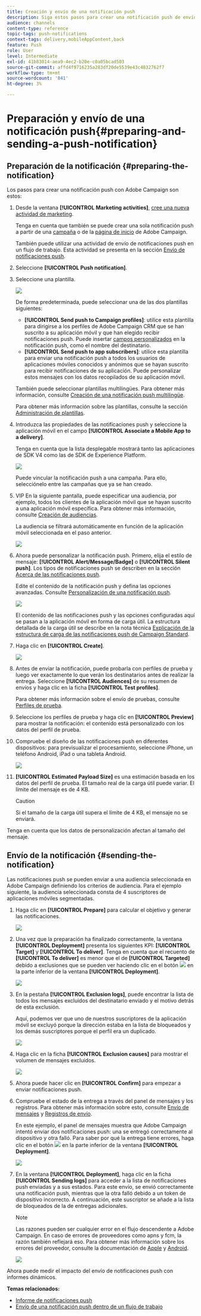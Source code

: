 ```yaml
---
title: Creación y envío de una notificación push
description: Siga estos pasos para crear una notificación push de envío único en Adobe Campaign.
audience: channels
content-type: reference
topic-tags: push-notifications
context-tags: delivery,mobileAppContent,back
feature: Push
role: User
level: Intermediate
exl-id: 41b83014-aea9-4ec2-b20e-c0a05bcad503
source-git-commit: affd4f9716235a283df20de5539e43c4832762f7
workflow-type: tm+mt
source-wordcount: '841'
ht-degree: 3%

---
```


# Preparación y envío de una notificación push{#preparing-and-sending-a-push-notification}

## Preparación de la notificación {#preparing-the-notification}

Los pasos para crear una notificación push con Adobe Campaign son estos:

1. Desde la ventana **[!UICONTROL Marketing activities]**, [cree una nueva actividad de marketing](../../start/using/marketing-activities.md#creating-a-marketing-activity).

   Tenga en cuenta que también se puede crear una sola notificación push a partir de una [campaña](../../start/using/marketing-activities.md#creating-a-marketing-activity) o de la [página de inicio](../../start/using/interface-description.md#home-page) de Adobe Campaign.

   También puede utilizar una actividad de envío de notificaciones push en un flujo de trabajo. Esta actividad se presenta en la sección [Envío de notificaciones push](../../automating/using/push-notification-delivery.md).

1. Seleccione **[!UICONTROL Push notification]**.
1. Seleccione una plantilla.

   ![](assets/push_notif_type.png)

   De forma predeterminada, puede seleccionar una de las dos plantillas siguientes:

   * **[!UICONTROL Send push to Campaign profiles]**: utilice esta plantilla para dirigirse a los perfiles de Adobe Campaign CRM que se han suscrito a su aplicación móvil y que han elegido recibir notificaciones push. Puede insertar [campos personalizados](../../designing/using/personalization.md#inserting-a-personalization-field) en la notificación push, como el nombre del destinatario.
   * **[!UICONTROL Send push to app subscribers]**: utilice esta plantilla para enviar una notificación push a todos los usuarios de aplicaciones móviles conocidos y anónimos que se hayan suscrito para recibir notificaciones de su aplicación. Puede personalizar estos mensajes con los datos recopilados de su aplicación móvil.

   También puede seleccionar plantillas multilingües. Para obtener más información, consulte [Creación de una notificación push multilingüe](../../channels/using/creating-a-multilingual-push-notification.md).

   Para obtener más información sobre las plantillas, consulte la sección [Administración de plantillas](../../start/using/marketing-activity-templates.md).

1. Introduzca las propiedades de las notificaciones push y seleccione la aplicación móvil en el campo **[!UICONTROL Associate a Mobile App to a delivery]**.

   Tenga en cuenta que la lista desplegable mostrará tanto las aplicaciones de SDK V4 como las de SDK de Experience Platform.

   ![](assets/push_notif_properties.png)

   Puede vincular la notificación push a una campaña. Para ello, selecciónelo entre las campañas que ya se han creado.

1. VIP En la siguiente pantalla, puede especificar una audiencia, por ejemplo, todos los clientes de la aplicación móvil que se hayan suscrito a una aplicación móvil específica. Para obtener más información, consulte [Creación de audiencias](../../audiences/using/creating-audiences.md).

   La audiencia se filtrará automáticamente en función de la aplicación móvil seleccionada en el paso anterior.

   ![](assets/push_notif_audience.png)

1. Ahora puede personalizar la notificación push. Primero, elija el estilo de mensaje: **[!UICONTROL Alert/Message/Badge]** o **[!UICONTROL Silent push]**. Los tipos de notificaciones push se describen en la sección [Acerca de las notificaciones push](../../channels/using/about-push-notifications.md).

   Edite el contenido de la notificación push y defina las opciones avanzadas. Consulte [Personalización de una notificación push](../../channels/using/customizing-a-push-notification.md).

   ![](assets/push_notif_content.png)

   El contenido de las notificaciones push y las opciones configuradas aquí se pasan a la aplicación móvil en forma de carga útil. La estructura detallada de la carga útil se describe en la nota técnica [Explicación de la estructura de carga de las notificaciones push de Campaign Standard](../../administration/using/push-payload.md).

1. Haga clic en **[!UICONTROL Create]**.

   ![](assets/push_notif_content_2.png)

1. Antes de enviar la notificación, puede probarla con perfiles de prueba y luego ver exactamente lo que verán los destinatarios antes de realizar la entrega. Seleccione **[!UICONTROL Audiences]** de su resumen de envíos y haga clic en la ficha **[!UICONTROL Test profiles]**.

   Para obtener más información sobre el envío de pruebas, consulte [Perfiles de prueba](../../sending/using/sending-proofs.md).

1. Seleccione los perfiles de prueba y haga clic en **[!UICONTROL Preview]** para mostrar la notificación: el contenido está personalizado con los datos del perfil de prueba.
1. Compruebe el diseño de las notificaciones push en diferentes dispositivos: para previsualizar el procesamiento, seleccione iPhone, un teléfono Android, iPad o una tableta Android.

   ![](assets/push_notif_preview.png)

1. **[!UICONTROL Estimated Payload Size]** es una estimación basada en los datos del perfil de prueba. El tamaño real de la carga útil puede variar. El límite del mensaje es de 4 KB.

   >[!CAUTION]
   >
   >Si el tamaño de la carga útil supera el límite de 4 KB, el mensaje no se enviará.

Tenga en cuenta que los datos de personalización afectan al tamaño del mensaje.

## Envío de la notificación {#sending-the-notification}

Las notificaciones push se pueden enviar a una audiencia seleccionada en Adobe Campaign definiendo los criterios de audiencia. Para el ejemplo siguiente, la audiencia seleccionada consta de 4 suscriptores de aplicaciones móviles segmentadas.

1. Haga clic en **[!UICONTROL Prepare]** para calcular el objetivo y generar las notificaciones.

   ![](assets/push_send_1.png)

1. Una vez que la preparación ha finalizado correctamente, la ventana **[!UICONTROL Deployment]** presenta los siguientes KPI: **[!UICONTROL Target]** y **[!UICONTROL To deliver]**. Tenga en cuenta que el recuento de **[!UICONTROL To deliver]** es menor que el de **[!UICONTROL Targeted]** debido a exclusiones que se pueden ver haciendo clic en el botón ![](assets/lp_link_properties.png) en la parte inferior de la ventana **[!UICONTROL Deployment]**.

   ![](assets/push_send_2.png)

1. En la pestaña **[!UICONTROL Exclusion logs]**, puede encontrar la lista de todos los mensajes excluidos del destinatario enviado y el motivo detrás de esta exclusión.

   Aquí, podemos ver que uno de nuestros suscriptores de la aplicación móvil se excluyó porque la dirección estaba en la lista de bloqueados y los demás suscriptores porque el perfil era un duplicado.

   ![](assets/push_send_5.png)

1. Haga clic en la ficha **[!UICONTROL Exclusion causes]** para mostrar el volumen de mensajes excluidos.

   ![](assets/push_send_7.png)

1. Ahora puede hacer clic en **[!UICONTROL Confirm]** para empezar a enviar notificaciones push.
1. Compruebe el estado de la entrega a través del panel de mensajes y los registros. Para obtener más información sobre esto, consulte [Envío de mensajes](../../sending/using/confirming-the-send.md) y [Registros de envío](../../sending/using/monitoring-a-delivery.md#delivery-logs).

   En este ejemplo, el panel de mensajes muestra que Adobe Campaign intentó enviar dos notificaciones push: una se entregó correctamente al dispositivo y otra falló. Para saber por qué la entrega tiene errores, haga clic en el botón ![](assets/lp_link_properties.png) en la parte inferior de la ventana **[!UICONTROL Deployment]**.

   ![](assets/push_send_4.png)

1. En la ventana **[!UICONTROL Deployment]**, haga clic en la ficha **[!UICONTROL Sending logs]** para acceder a la lista de notificaciones push enviadas y a sus estados. Para este envío, se envió correctamente una notificación push, mientras que la otra falló debido a un token de dispositivo incorrecto. A continuación, este suscriptor se añade a la lista de bloqueados de la de entregas adicionales.

   >[!NOTE]
   >
   >Las razones pueden ser cualquier error en el flujo descendente a Adobe Campaign. En caso de errores de proveedores como apns y fcm, la razón también reflejará eso. Para obtener más información sobre los errores del proveedor, consulte la documentación de [Apple](https://developer.apple.com/library/content/documentation/NetworkingInternet/Conceptual/RemoteNotificationsPG/CommunicatingwithAPNs.html) y [Android](https://firebase.google.com/docs/cloud-messaging/http-server-ref).

   ![](assets/push_send_6.png)

Ahora puede medir el impacto del envío de notificaciones push con informes dinámicos.

**Temas relacionados:**

* [Informe de notificaciones push](../../reporting/using/push-notification-report.md)
* [Envío de una notificación push dentro de un flujo de trabajo](../../automating/using/push-notification-delivery.md)
